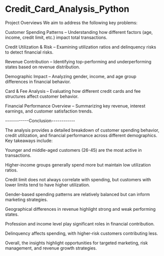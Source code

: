 # Credit_Card_Analysis_Python

Project Overviews
We aim to address the following key problems:

Customer Spending Patterns – Understanding how different factors (age, income, credit limit, etc.) impact total transactions.

Credit Utilization & Risk – Examining utilization ratios and delinquency risks to detect financial risks.

Revenue Contribution – Identifying top-performing and underperforming states based on revenue distribution.

Demographic Impact – Analyzing gender, income, and age group differences in financial behavior.

Card & Fee Analysis – Evaluating how different credit cards and fee structures affect customer behavior.

Financial Performance Overview – Summarizing key revenue, interest earnings, and customer satisfaction trends.



------------Conclusion------------


The analysis provides a detailed breakdown of customer spending behavior, credit utilization, and financial performance across different demographics. Key takeaways include:

Younger and middle-aged customers (26-45) are the most active in transactions.

Higher-income groups generally spend more but maintain low utilization ratios.

Credit limit does not always correlate with spending, but customers with lower limits tend to have higher utilization.

Gender-based spending patterns are relatively balanced but can inform marketing strategies.

Geographical differences in revenue highlight strong and weak performing states.

Profession and income level play significant roles in financial contribution.

Delinquency affects spending, with higher-risk customers contributing less.

Overall, the insights highlight opportunities for targeted marketing, risk management, and revenue growth strategies.

